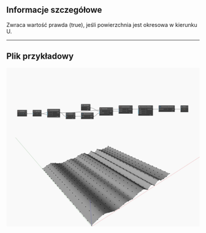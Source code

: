 ## Informacje szczegółowe
Zwraca wartość prawda (true), jeśli powierzchnia jest okresowa w kierunku U.
___
## Plik przykładowy

![IsPeriodicInU](./Autodesk.DesignScript.Geometry.NurbsSurface.IsPeriodicInU_img.jpg)

